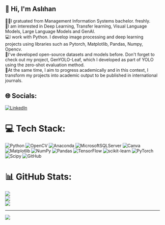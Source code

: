 ## 👋 Hi, I'm Aslıhan 
👩‍🎓I gratuated from Management Information Systems bachelor. freshly.<br/>
🧠I am interested in Deep Learning, Transfer learning, Visual Language Models, Large Language Models and GenAI.<br/>
💻I work with Python. I develop image processing and deep learning projects using libraries such as Pytorch, Matplotlib, Pandas, Numpy, Opencv.<br/>
🦾I've developed open-source datasets and models before. Don't forget to check out my project, GenYOLO-Leaf, which I developed as part of YOLO using the zero-shot evaluation method.<br/>
📝At the same time, I aim to progress academically and in this context, I transform my projects into academic output to be published in international journals.<br/>


## 🌐 Socials:
[![LinkedIn](https://img.shields.io/badge/LinkedIn-%230077B5.svg?logo=linkedin&logoColor=white)](https://linkedin.com/in/aslihanyildirim66/) 

# 💻 Tech Stack:
![Python](https://img.shields.io/badge/python-3670A0?style=for-the-badge&logo=python&logoColor=ffdd54) ![OpenCV](https://img.shields.io/badge/opencv-%23white.svg?style=for-the-badge&logo=opencv&logoColor=white) ![Anaconda](https://img.shields.io/badge/Anaconda-%2344A833.svg?style=for-the-badge&logo=anaconda&logoColor=white) ![MicrosoftSQLServer](https://img.shields.io/badge/Microsoft%20SQL%20Server-CC2927?style=for-the-badge&logo=microsoft%20sql%20server&logoColor=white) ![Canva](https://img.shields.io/badge/Canva-%2300C4CC.svg?style=for-the-badge&logo=Canva&logoColor=white) ![Matplotlib](https://img.shields.io/badge/Matplotlib-%23ffffff.svg?style=for-the-badge&logo=Matplotlib&logoColor=black) ![NumPy](https://img.shields.io/badge/numpy-%23013243.svg?style=for-the-badge&logo=numpy&logoColor=white) ![Pandas](https://img.shields.io/badge/pandas-%23150458.svg?style=for-the-badge&logo=pandas&logoColor=white) ![TensorFlow](https://img.shields.io/badge/TensorFlow-%23FF6F00.svg?style=for-the-badge&logo=TensorFlow&logoColor=white) ![scikit-learn](https://img.shields.io/badge/scikit--learn-%23F7931E.svg?style=for-the-badge&logo=scikit-learn&logoColor=white) ![PyTorch](https://img.shields.io/badge/PyTorch-%23EE4C2C.svg?style=for-the-badge&logo=PyTorch&logoColor=white) ![Scipy](https://img.shields.io/badge/SciPy-%230C55A5.svg?style=for-the-badge&logo=scipy&logoColor=%white) ![GitHub](https://img.shields.io/badge/github-%23121011.svg?style=for-the-badge&logo=github&logoColor=white)
# 📊 GitHub Stats:
![](https://github-readme-stats.vercel.app/api?username=aaslihanyildirim&theme=merko&hide_border=false&include_all_commits=false&count_private=false)<br/>
![](https://nirzak-streak-stats.vercel.app/?user=aaslihanyildirim&theme=merko&hide_border=false)<br/>
![](https://github-readme-stats.vercel.app/api/top-langs/?username=aaslihanyildirim&theme=merko&hide_border=false&include_all_commits=false&count_private=false&layout=compact)

---
[![](https://visitcount.itsvg.in/api?id=aaslihanyildirim&icon=0&color=0)](https://visitcount.itsvg.in)

<!-- Proudly created with GPRM ( https://gprm.itsvg.in ) -->
